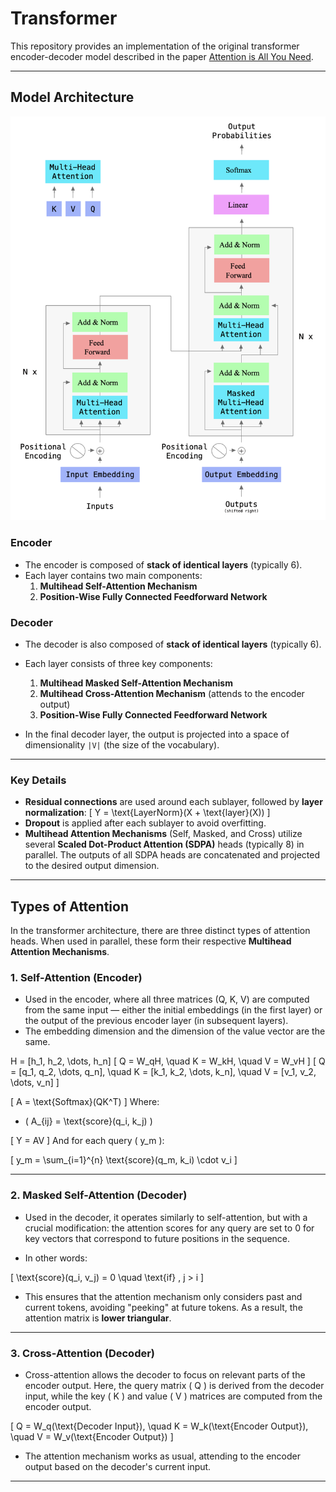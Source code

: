 # Transformer

This repository provides an implementation of the original transformer encoder-decoder model described in the paper [Attention is All You Need](https://arxiv.org/pdf/1706.03762).

---

## **Model Architecture**

![Transformer Model Architecture](./utils/arc.png)

### **Encoder**

- The encoder is composed of **stack of identical layers** (typically 6).
- Each layer contains two main components:
  1. **Multihead Self-Attention Mechanism**
  2. **Position-Wise Fully Connected Feedforward Network**

### **Decoder**

- The decoder is also composed of **stack of identical layers** (typically 6).
- Each layer consists of three key components:
  1. **Multihead Masked Self-Attention Mechanism**
  2. **Multihead Cross-Attention Mechanism** (attends to the encoder output)
  3. **Position-Wise Fully Connected Feedforward Network**

- In the final decoder layer, the output is projected into a space of dimensionality `|V|` (the size of the vocabulary).

---

### **Key Details**

- **Residual connections** are used around each sublayer, followed by **layer normalization**:
  \[
  Y = \text{LayerNorm}(X + \text{layer}(X))
  \]
- **Dropout** is applied after each sublayer to avoid overfitting.
- **Multihead Attention Mechanisms** (Self, Masked, and Cross) utilize several **Scaled Dot-Product Attention (SDPA)** heads (typically 8) in parallel. The outputs of all SDPA heads are concatenated and projected to the desired output dimension.

---

## **Types of Attention**

In the transformer architecture, there are three distinct types of attention heads. When used in parallel, these form their respective **Multihead Attention Mechanisms**.

### 1. **Self-Attention (Encoder)**

- Used in the encoder, where all three matrices (Q, K, V) are computed from the same input — either the initial embeddings (in the first layer) or the output of the previous encoder layer (in subsequent layers).
- The embedding dimension and the dimension of the value vector are the same.

H = [h_1, h_2, \dots, h_n]
\[
Q = W_qH, \quad K = W_kH, \quad V = W_vH
\]
\[
Q = [q_1, q_2, \dots, q_n], \quad K = [k_1, k_2, \dots, k_n], \quad V = [v_1, v_2, \dots, v_n]
\]

\[
A = \text{Softmax}(QK^T)
\]
Where:
- \( A_{ij} = \text{score}(q_i, k_j) \)

\[
Y = AV
\]
And for each query \( y_m \):

\[
y_m = \sum_{i=1}^{n} \text{score}(q_m, k_i) \cdot v_i 
\]

---

### 2. **Masked Self-Attention (Decoder)**

- Used in the decoder, it operates similarly to self-attention, but with a crucial modification: the attention scores for any query are set to 0 for key vectors that correspond to future positions in the sequence.
  
- In other words:

\[
\text{score}(q_i, v_j) = 0 \quad \text{if} \, j > i
\]

- This ensures that the attention mechanism only considers past and current tokens, avoiding "peeking" at future tokens. As a result, the attention matrix is **lower triangular**.

---

### 3. **Cross-Attention (Decoder)**

- Cross-attention allows the decoder to focus on relevant parts of the encoder output. Here, the query matrix \( Q \) is derived from the decoder input, while the key \( K \) and value \( V \) matrices are computed from the encoder output.

\[
Q = W_q(\text{Decoder Input}), \quad K = W_k(\text{Encoder Output}), \quad V = W_v(\text{Encoder Output})
\]

- The attention mechanism works as usual, attending to the encoder output based on the decoder's current input.

---


